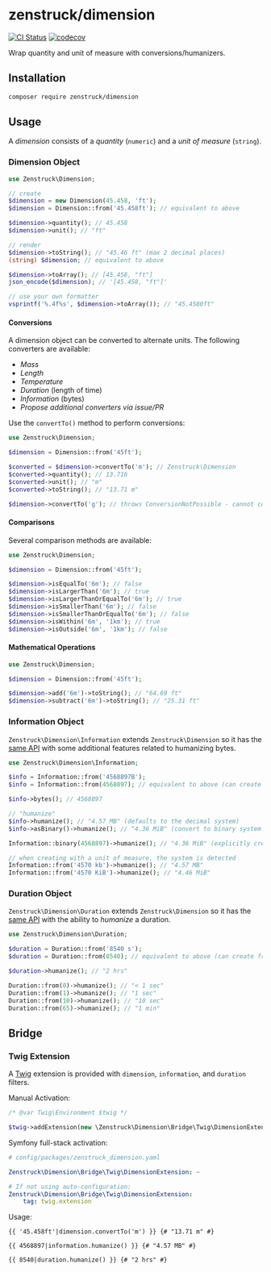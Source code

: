 # zenstruck/dimension

[![CI Status](https://github.com/zenstruck/dimension/workflows/CI/badge.svg)](https://github.com/zenstruck/dimension/actions?query=workflow%3ACI)
[![codecov](https://codecov.io/gh/zenstruck/dimension/branch/1.x/graph/badge.svg?token=255O1QA2UU)](https://codecov.io/gh/zenstruck/dimension)

Wrap quantity and unit of measure with conversions/humanizers.

## Installation

```bash
composer require zenstruck/dimension
```

## Usage

A _dimension_ consists of a _quantity_ (`numeric`) and a _unit of measure_ (`string`).

### Dimension Object

```php
use Zenstruck\Dimension;

// create
$dimension = new Dimension(45.458, 'ft');
$dimension = Dimension::from('45.458ft'); // equivalent to above

$dimension->quantity(); // 45.458
$dimension->unit(); // "ft"

// render
$dimension->toString(); // "45.46 ft" (max 2 decimal places)
(string) $dimension; // equivalent to above

$dimension->toArray(); // [45.458, "ft"]
json_encode($dimension); // '[45.458, "ft"]'

// use your own formatter
vsprintf('%.4f%s', $dimension->toArray()); // "45.4580ft"
```

#### Conversions

A dimension object can be converted to alternate units. The following converters are available:

* _Mass_
* _Length_
* _Temperature_
* _Duration_ (length of time)
* _Information_ (bytes)
* _Propose additional converters via issue/PR_

Use the `convertTo()` method to perform conversions:

```php
use Zenstruck\Dimension;

$dimension = Dimension::from('45ft');

$converted = $dimension->convertTo('m'); // Zenstruck\Dimension
$converted->quantity(); // 13.716
$converted->unit(); // "m"
$converted->toString(); // "13.71 m"

$dimension->convertTo('g'); // throws ConversionNotPossible - cannot convert feet to grams
```

#### Comparisons

Several comparison methods are available:

```php
use Zenstruck\Dimension;

$dimension = Dimension::from('45ft');

$dimension->isEqualTo('6m'); // false
$dimension->isLargerThan('6m'); // true
$dimension->isLargerThanOrEqualTo('6m'); // true
$dimension->isSmallerThan('6m'); // false
$dimension->isSmallerThanOrEqualTo('6m'); // false
$dimension->isWithin('6m', '1km'); // true
$dimension->isOutside('6m', '1km'); // false
```

#### Mathematical Operations

```php
use Zenstruck\Dimension;

$dimension = Dimension::from('45ft');

$dimension->add('6m')->toString(); // "64.69 ft"
$dimension->subtract('6m')->toString(); // "25.31 ft"
```

### Information Object

`Zenstruck\Dimension\Information` extends `Zenstruck\Dimension` so it has the [same API](#dimension-object) with
some additional features related to humanizing bytes.

```php
use Zenstruck\Dimension\Information;

$info = Information::from('4568897B');
$info = Information::from(4568897); // equivalent to above (can create from bytes directly)

$info->bytes(); // 4568897

// "humanize"
$info->humanize(); // "4.57 MB" (defaults to the decimal system)
$info->asBinary()->humanize(); // "4.36 MiB" (convert to binary system before humanizing)

Information::binary(4568897)->humanize(); // "4.36 MiB" (explicitly create in binary system)

// when creating with a unit of measure, the system is detected
Information::from('4570 kb')->humanize(); // "4.57 MB"
Information::from('4570 KiB')->humanize(); // "4.46 MiB"
```

### Duration Object

`Zenstruck\Dimension\Duration` extends `Zenstruck\Dimension` so it has the [same API](#dimension-object) with
the ability to _humanize_ a duration.

```php
use Zenstruck\Dimension\Duration;

$duration = Duration::from('8540 s');
$duration = Duration::from(8540); // equivalent to above (can create from seconds directly)

$duration->humanize(); // "2 hrs"

Duration::from(0)->humanize(); // "< 1 sec"
Duration::from(1)->humanize(); // "1 sec"
Duration::from(10)->humanize(); // "10 sec"
Duration::from(65)->humanize(); // "1 min"
```

## Bridge

### Twig Extension

A [Twig](https://twig.symfony.com) extension is provided with `dimension`, `information`, and `duration` filters.

Manual Activation:

```php
/* @var Twig\Environment $twig */

$twig->addExtension(new \Zenstruck\Dimension\Bridge\Twig\DimensionExtension());
```

Symfony full-stack activation:

```yaml
# config/packages/zenstruck_dimension.yaml

Zenstruck\Dimension\Bridge\Twig\DimensionExtension: ~

# If not using auto-configuration:
Zenstruck\Dimension\Bridge\Twig\DimensionExtension:
    tag: twig.extension
```

Usage:

```twig
{{ '45.458ft'|dimension.convertTo('m') }} {# "13.71 m" #}

{{ 4568897|information.humanize() }} {# "4.57 MB" #}

{{ 8540|duration.humanize() }} {# "2 hrs" #}
```
